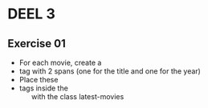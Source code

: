# DEEL 3
## Exercise 01
* For each movie, create a <li> tag with 2 spans (one for the title and one for the year)
* Place these <li> tags inside the <ul> with the class latest-movies
